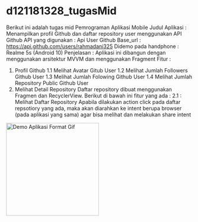 # d121181328_tugasMid
Berikut ini adalah tugas mid Pemrograman Aplikasi Mobile
Judul Aplikasi : Menampilkan profil Github dan daftar repository user menggunakan API Github
API yang digunakan : Api User Github
Base_url : https://api.github.com/users/rahmadani325
Didemo pada handphone : Realme 5s (Android 10)
Penjelasan : Aplikasi ini dibangun dengan menggunakan arsitektur MVVM dan menggunakan Fragment
Fitur :
1. Profil Github
  1.1 Melihat Avatar Gitub User
  1.2 Melihat Jumlah Followers Github User
  1.3 Melihat Jumlah Folowing Github User
  1.4 Melihat Jumlah Repository Public Github User
2. Melihat Detail Repository
  Daftar repository dibuat menggunakan Fragmen dan RecyclerView. Berikut di bawah ini fitur yang ada :
  2.1 : Melihat Daftar Repository
    Apabila dilakukan action click pada daftar repsotiory yang ada, maka akan diarahkan ke intent berupa browser (pada aplikasi yang sama) agar bisa melihat dan melakukan share intent

<img src="https://github.com/rahmadani325/d121181328_tugasMid/blob/master/demo.gif" alt="Demo Aplikasi Format Gif" height="250px;">

